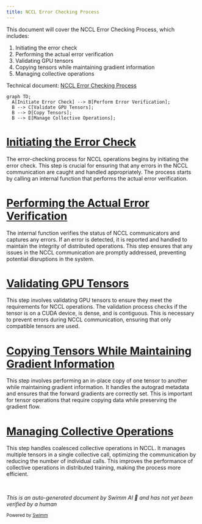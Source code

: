 ```yaml
---
title: NCCL Error Checking Process
---
```

This document will cover the NCCL Error Checking Process, which includes:

1. Initiating the error check
2. Performing the actual error verification
3. Validating GPU tensors
4. Copying tensors while maintaining gradient information
5. Managing collective operations

Technical document: <SwmLink doc-title="NCCL Error Checking Process">[NCCL Error Checking Process](/.swm/nccl-error-checking-process.e35x8gc1.sw.md)</SwmLink>

```mermaid
graph TD;
  A[Initiate Error Check] --> B[Perform Error Verification];
  B --> C[Validate GPU Tensors];
  B --> D[Copy Tensors];
  B --> E[Manage Collective Operations];
```

# [Initiating the Error Check](https://app.swimm.io/repos/Z2l0aHViJTNBJTNBcHl0b3JjaC1hdXRvZG9jcy1kZW1vJTNBJTNBU3dpbW0tRGVtbw==/docs/e35x8gc1#checkforncclerrors)

The error-checking process for NCCL operations begins by initiating the error check. This step is crucial for ensuring that any errors in the NCCL communication are caught and handled appropriately. The process starts by calling an internal function that performs the actual error verification.

# [Performing the Actual Error Verification](https://app.swimm.io/repos/Z2l0aHViJTNBJTNBcHl0b3JjaC1hdXRvZG9jcy1kZW1vJTNBJTNBU3dpbW0tRGVtbw==/docs/e35x8gc1#checkforncclerrorsinternal)

The internal function verifies the status of NCCL communicators and captures any errors. If an error is detected, it is reported and handled to maintain the integrity of distributed operations. This step ensures that any issues in the NCCL communication are promptly addressed, preventing potential disruptions in the system.

# [Validating GPU Tensors](https://app.swimm.io/repos/Z2l0aHViJTNBJTNBcHl0b3JjaC1hdXRvZG9jcy1kZW1vJTNBJTNBU3dpbW0tRGVtbw==/docs/e35x8gc1#check_gpu_single_tensor)

This step involves validating GPU tensors to ensure they meet the requirements for NCCL operations. The validation process checks if the tensor is on a CUDA device, is dense, and is contiguous. This is necessary to prevent errors during NCCL communication, ensuring that only compatible tensors are used.

# [Copying Tensors While Maintaining Gradient Information](https://app.swimm.io/repos/Z2l0aHViJTNBJTNBcHl0b3JjaC1hdXRvZG9jcy1kZW1vJTNBJTNBU3dpbW0tRGVtbw==/docs/e35x8gc1#copy_)

This step involves performing an in-place copy of one tensor to another while maintaining gradient information. It handles the autograd metadata and ensures that the forward gradients are correctly set. This is important for tensor operations that require copying data while preserving the gradient flow.

# [Managing Collective Operations](https://app.swimm.io/repos/Z2l0aHViJTNBJTNBcHl0b3JjaC1hdXRvZG9jcy1kZW1vJTNBJTNBU3dpbW0tRGVtbw==/docs/e35x8gc1#collectivecoalesced)

This step handles coalesced collective operations in NCCL. It manages multiple tensors in a single collective call, optimizing the communication by reducing the number of individual calls. This improves the performance of collective operations in distributed training, making the process more efficient.

&nbsp;

*This is an auto-generated document by Swimm AI 🌊 and has not yet been verified by a human*

<SwmMeta version="3.0.0" repo-id="Z2l0aHViJTNBJTNBcHl0b3JjaC1hdXRvZG9jcy1kZW1vJTNBJTNBU3dpbW0tRGVtbw==" repo-name="pytorch-autodocs-demo"><sup>Powered by [Swimm](https://app.swimm.io/)</sup></SwmMeta>
